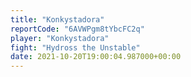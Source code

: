 ```yaml
---
title: "Konkystadora"
reportCode: "6AVWPgm8tYbcFC2q"
player: "Konkystadora"
fight: "Hydross the Unstable"
date: 2021-10-20T19:00:04.987000+00:00
---
```

